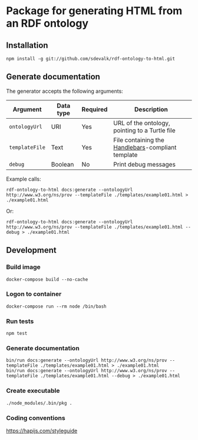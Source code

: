 Package for generating HTML from an RDF ontology
==============================

## Installation
    npm install -g git://github.com/sdevalk/rdf-ontology-to-html.git

## Generate documentation
The generator accepts the following arguments:

Argument | Data type | Required | Description
--|--|--|--
`ontologyUrl` | URI | Yes | URL of the ontology, pointing to a Turtle file
`templateFile` | Text | Yes | File containing the [Handlebars](https://handlebarsjs.com/)-compliant template
`debug` | Boolean | No | Print debug messages

Example calls:

    rdf-ontology-to-html docs:generate --ontologyUrl http://www.w3.org/ns/prov --templateFile ./templates/example01.html > ./example01.html

Or:

    rdf-ontology-to-html docs:generate --ontologyUrl http://www.w3.org/ns/prov --templateFile ./templates/example01.html --debug > ./example01.html

## Development

### Build image
    docker-compose build --no-cache

### Logon to container
    docker-compose run --rm node /bin/bash

### Run tests
    npm test

### Generate documentation
    bin/run docs:generate --ontologyUrl http://www.w3.org/ns/prov --templateFile ./templates/example01.html > ./example01.html
    bin/run docs:generate --ontologyUrl http://www.w3.org/ns/prov --templateFile ./templates/example01.html --debug > ./example01.html

### Create executable
    ./node_modules/.bin/pkg .

### Coding conventions
https://hapijs.com/styleguide
